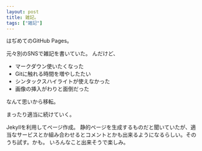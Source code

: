```yaml
---
layout: post
title: 雑記。
tags: ["雑記"]
---
```


はぢめてのGitHub Pages。

<!-- more -->

元々別のSNSで雑記を書いていた。
んだけど、

* マークダウン使いたくなった
* Gitに触れる時間を増やしたたい
* シンタックスハイライトが使えなかった
* 画像の挿入がわりと面倒だった

なんて思いから移転。

まったり適当に続けていく。

Jekyllを利用してページ作成。
静的ページを生成するものだと聞いていたが、適当なサービスとか組み合わせるとコメントとかも出来るようになるらしい。そのうち試す。かも。
いろんなこと出来そうで楽しみ。